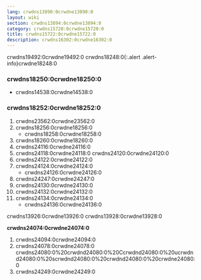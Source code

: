 ```yaml
---
lang: crwdns13890:0crwdne13890:0
layout: wiki
section: crwdns13894:0crwdne13894:0
category: crwdns15720:0crwdne15720:0
title: crwdns15722:0crwdne15722:0
description: crwdns16302:0crwdne16302:0
---
```


crwdns19492:0crwdne19492:0
crwdns18248:0{:.alert .alert-info}crwdne18248:0

### crwdns18250:0crwdne18250:0
- crwdns14538:0crwdne14538:0

### crwdns18252:0crwdne18252:0
1. crwdns23562:0crwdne23562:0
1. crwdns18256:0crwdne18256:0
   - crwdns18258:0crwdne18258:0
1. crwdns18260:0crwdne18260:0
1. crwdns24116:0crwdne24116:0
1. crwdns24118:0crwdne24118:0 crwdns24120:0crwdne24120:0
1. crwdns24122:0crwdne24122:0
1. crwdns24124:0crwdne24124:0
   - crwdns24126:0crwdne24126:0
1. crwdns24247:0crwdne24247:0
1. crwdns24130:0crwdne24130:0
1. crwdns24132:0crwdne24132:0
1. crwdns24134:0crwdne24134:0
   - crwdns24136:0crwdne24136:0

crwdns13926:0crwdne13926:0 crwdns13928:0crwdne13928:0

**crwdns24074:0crwdne24074:0**
1. crwdns24094:0crwdne24094:0
1. crwdns24078:0crwdne24078:0 crwdns24080:0%20crwdnd24080:0%20Ccrwdnd24080:0%20ucrwdnd24080:0%20scrwdnd24080:0%20crwdnd24080:0%20crwdne24080:0
1. crwdns24249:0crwdne24249:0
